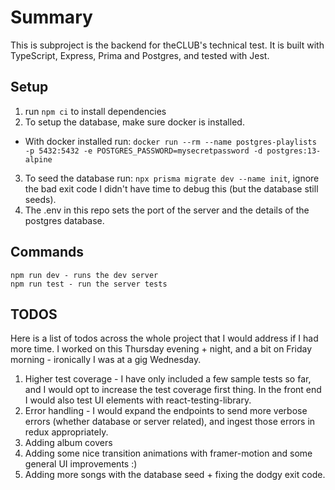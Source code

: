 # Summary
This is subproject is the backend for theCLUB's technical test. It is built with TypeScript, Express, Prima and Postgres, and tested with Jest.


## Setup
1. run `npm ci` to install dependencies
2. To setup the database, make sure docker is installed. 
  - With docker installed run: `docker run --rm --name postgres-playlists -p 5432:5432 -e POSTGRES_PASSWORD=mysecretpassword -d postgres:13-alpine`
3. To seed the database run: `npx prisma migrate dev --name init`, ignore the bad exit code I didn't have time to debug this (but the database still seeds).
4. The .env in this repo sets the port of the server and the details of the postgres database.

## Commands
```
npm run dev - runs the dev server
npm run test - run the server tests
```

## TODOS
Here is a list of todos across the whole project that I would address if I had more time. I worked on this Thursday evening + night, and a bit on Friday morning - ironically I was at a gig Wednesday.

1. Higher test coverage - I have only included a few sample tests so far, and I would opt to increase the test coverage first thing. In the front end I would
also test UI elements with react-testing-library.
2. Error handling - I would expand the endpoints to send more verbose errors (whether database or server related), and ingest those errors in redux appropriately.
3. Adding album covers
4. Adding some nice transition animations with framer-motion and some general UI improvements :)
5. Adding more songs with the database seed + fixing the dodgy exit code.


